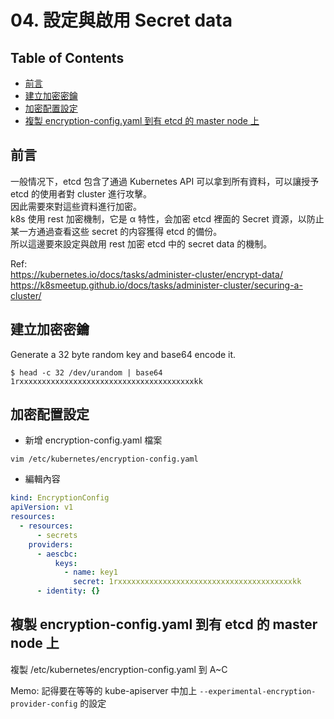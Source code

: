 # 04. 設定與啟用 Secret data

## Table of Contents
- [前言](#%E5%89%8D%E8%A8%80)
- [建立加密密鑰](#%E5%BB%BA%E7%AB%8B%E5%8A%A0%E5%AF%86%E5%AF%86%E9%91%B0)
- [加密配置設定](#%E5%8A%A0%E5%AF%86%E9%85%8D%E7%BD%AE%E8%A8%AD%E5%AE%9A)
- [複製 encryption-config.yaml 到有 etcd 的 master node 上](#%E8%A4%87%E8%A3%BD-encryption-configyaml-%E5%88%B0%E6%9C%89-etcd-%E7%9A%84-master-node-%E4%B8%8A)

## 前言
一般情况下，etcd 包含了通過 Kubernetes API 可以拿到所有資料，可以讓授予 etcd 的使用者對 cluster 進行攻擊。  
因此需要來對這些資料進行加密。  
k8s 使用 rest 加密機制，它是 α 特性，会加密 etcd 裡面的 Secret 資源，以防止某一方通過查看这些 secret 的内容獲得 etcd 的備份。  
所以這邊要來設定與啟用 rest 加密 etcd 中的 secret data 的機制。

Ref:  
https://kubernetes.io/docs/tasks/administer-cluster/encrypt-data/  
https://k8smeetup.github.io/docs/tasks/administer-cluster/securing-a-cluster/  


## 建立加密密鑰
Generate a 32 byte random key and base64 encode it.  
```
$ head -c 32 /dev/urandom | base64
1rxxxxxxxxxxxxxxxxxxxxxxxxxxxxxxxxxxxxxxxkk
```

## 加密配置設定
- 新增 encryption-config.yaml 檔案

```
vim /etc/kubernetes/encryption-config.yaml
```

- 編輯內容

```yaml
kind: EncryptionConfig
apiVersion: v1
resources:
  - resources:
      - secrets
    providers:
      - aescbc:
          keys:
            - name: key1
              secret: 1rxxxxxxxxxxxxxxxxxxxxxxxxxxxxxxxxxxxxxxxkk
      - identity: {}
```

## 複製 encryption-config.yaml 到有 etcd 的 master node 上
複製 /etc/kubernetes/encryption-config.yaml 到 A~C

Memo: 記得要在等等的 kube-apiserver 中加上 `--experimental-encryption-provider-config` 的設定  

